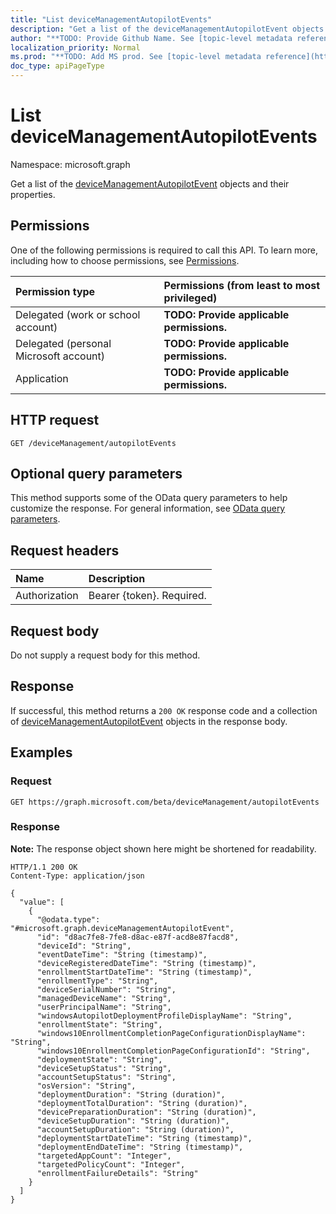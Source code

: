 ```yaml
---
title: "List deviceManagementAutopilotEvents"
description: "Get a list of the deviceManagementAutopilotEvent objects and their properties."
author: "**TODO: Provide Github Name. See [topic-level metadata reference](https://msgo.azurewebsites.net/add/document/guidelines/metadata.html#topic-level-metadata)**"
localization_priority: Normal
ms.prod: "**TODO: Add MS prod. See [topic-level metadata reference](https://msgo.azurewebsites.net/add/document/guidelines/metadata.html#topic-level-metadata)**"
doc_type: apiPageType
---
```


# List deviceManagementAutopilotEvents
Namespace: microsoft.graph

Get a list of the [deviceManagementAutopilotEvent](../resources/devicemanagementautopilotevent.md) objects and their properties.

## Permissions
One of the following permissions is required to call this API. To learn more, including how to choose permissions, see [Permissions](/graph/permissions-reference).

|Permission type|Permissions (from least to most privileged)|
|:---|:---|
|Delegated (work or school account)|**TODO: Provide applicable permissions.**|
|Delegated (personal Microsoft account)|**TODO: Provide applicable permissions.**|
|Application|**TODO: Provide applicable permissions.**|

## HTTP request

<!-- {
  "blockType": "ignored"
}
-->
``` http
GET /deviceManagement/autopilotEvents
```

## Optional query parameters
This method supports some of the OData query parameters to help customize the response. For general information, see [OData query parameters](/graph/query-parameters).

## Request headers
|Name|Description|
|:---|:---|
|Authorization|Bearer {token}. Required.|

## Request body
Do not supply a request body for this method.

## Response

If successful, this method returns a `200 OK` response code and a collection of [deviceManagementAutopilotEvent](../resources/devicemanagementautopilotevent.md) objects in the response body.

## Examples

### Request
<!-- {
  "blockType": "request",
  "name": "list_devicemanagementautopilotevent"
}
-->
``` http
GET https://graph.microsoft.com/beta/deviceManagement/autopilotEvents
```


### Response
**Note:** The response object shown here might be shortened for readability.
<!-- {
  "blockType": "response",
  "truncated": true,
  "@odata.type": "Collection(microsoft.graph.deviceManagementAutopilotEvent)"
}
-->
``` http
HTTP/1.1 200 OK
Content-Type: application/json

{
  "value": [
    {
      "@odata.type": "#microsoft.graph.deviceManagementAutopilotEvent",
      "id": "d8ac7fe8-7fe8-d8ac-e87f-acd8e87facd8",
      "deviceId": "String",
      "eventDateTime": "String (timestamp)",
      "deviceRegisteredDateTime": "String (timestamp)",
      "enrollmentStartDateTime": "String (timestamp)",
      "enrollmentType": "String",
      "deviceSerialNumber": "String",
      "managedDeviceName": "String",
      "userPrincipalName": "String",
      "windowsAutopilotDeploymentProfileDisplayName": "String",
      "enrollmentState": "String",
      "windows10EnrollmentCompletionPageConfigurationDisplayName": "String",
      "windows10EnrollmentCompletionPageConfigurationId": "String",
      "deploymentState": "String",
      "deviceSetupStatus": "String",
      "accountSetupStatus": "String",
      "osVersion": "String",
      "deploymentDuration": "String (duration)",
      "deploymentTotalDuration": "String (duration)",
      "devicePreparationDuration": "String (duration)",
      "deviceSetupDuration": "String (duration)",
      "accountSetupDuration": "String (duration)",
      "deploymentStartDateTime": "String (timestamp)",
      "deploymentEndDateTime": "String (timestamp)",
      "targetedAppCount": "Integer",
      "targetedPolicyCount": "Integer",
      "enrollmentFailureDetails": "String"
    }
  ]
}
```

